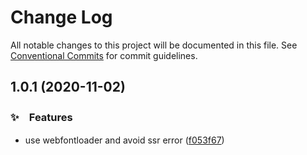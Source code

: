 # Change Log

All notable changes to this project will be documented in this file.
See [Conventional Commits](https://conventionalcommits.org) for commit guidelines.

## 1.0.1 (2020-11-02)


### ✨　Features

* use webfontloader and avoid ssr error ([f053f67](https://github.com/bluelovers/ws-react/commit/f053f67799cc651e4c56028c39139094871b12a4))

